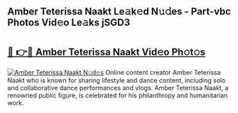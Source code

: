 ## Amber Teterissa Naakt Le𝚊k𝚎d N𝚞𝚍es - Part-vbc Photos Vid𝚎o Le𝚊ks jSGD3

# <h2><a href="http://fb11rdq.evod.top/?m=Amber+Teterissa+Naakt">🔗 👉🔴 Amber Teterissa Naakt Vid𝚎o Ph𝚘t𝚘s</a></h2>

[![Amber Teterissa Naakt N𝚞d𝚎s](https://i.imgur.com/8V9OHl7.gif)](http://fb11rdq.evod.top/?m=Amber+Teterissa+Naakt)
Online content creator Amber Teterissa Naakt who is known for sharing lifestyle and dance content, including solo and collaborative dance performances and vlogs. Amber Teterissa Naakt, a renowned public figure, is celebrated for his philanthropy and humanitarian work. 
